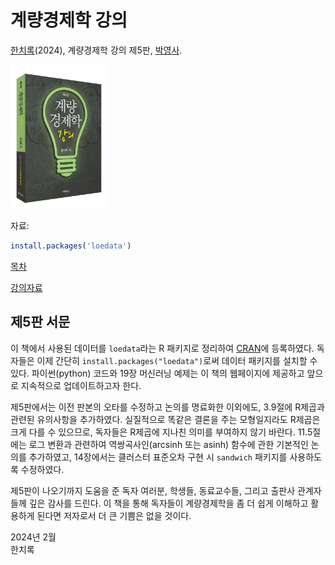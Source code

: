 # 계량경제학 강의

[한치록][home](2024), 계량경제학 강의 제5판, [박영사][pybook].

<img src="v5-cover.jpg" border="0" height="230" />

자료:
```r
install.packages('loedata')
```

[목차](Table%20of%20Contents.md)

[강의자료][pybook]

## 제5판 서문

이 책에서 사용된 데이터를 `loedata`라는 R 패키지로 정리하여 [CRAN][loedata]에
등록하였다. 독자들은 이제 간단히
`install.packages("loedata")`로써 데이터 패키지를 설치할 수
있다. 파이썬(python) 코드와 19장 머신러닝 예제는 이 책의 웹페이지에
제공하고 앞으로 지속적으로 업데이트하고자 한다.

제5판에서는 이전 판본의 오타를 수정하고 논의를 명료화한 이외에도,
3.9절에 R제곱과 관련된 유의사항을 추가하였다. 실질적으로 똑같은 결론을
주는 모형일지라도 R제곱은 크게 다를 수 있으므로, 독자들은 R제곱에
지나친 의미를 부여하지 않기 바란다. 11.5절에는 로그 변환과 관련하여
역쌍곡사인(arcsinh 또는 asinh) 함수에 관한 기본적인 논의를 추가하였고,
14장에서는 클러스터 표준오차 구현 시 `sandwich` 패키지를
사용하도록 수정하였다.

제5판이 나오기까지 도움을 준 독자 여러분, 학생들, 동료교수들, 그리고
출판사 관계자들께 깊은 감사를 드린다. 이 책을 통해 독자들이
계량경제학을 좀 더 쉽게 이해하고 활용하게 된다면 저자로서 더 큰 기쁨은
없을 것이다.

2024년 2월<br />
한치록

[home]: https://chan079.github.io
[pybook]: https://www.pybook.co.kr/mall/book/field?goodsno=2198
[loedata]: https://cran.r-project.org/package=loedata
